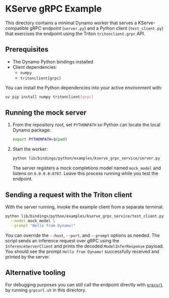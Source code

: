 # KServe gRPC Example

This directory contains a minimal Dynamo worker that serves a KServe-compatible
gRPC endpoint (`server.py`) and a Python client (`test_client.py`) that exercises
the endpoint using the Triton `tritonclient.grpc` API.

## Prerequisites

- The Dynamo Python bindings installed
- Client dependencies:
  - `numpy`
  - `tritonclient[grpc]`

You can install the Python dependencies into your active environment with:

```bash
uv pip install numpy tritonclient[grpc]
```

## Running the mock server

1. From the repository root, set `PYTHONPATH` so Python can locate the local
   Dynamo package:

   ```bash
   export PYTHONPATH=$(pwd)
   ```

2. Start the worker:

   ```bash
   python lib/bindings/python/examples/kserve_grpc_service/server.py
   ```

   The server registers a mock completions model named `mock_model` and listens
   on `0.0.0.0:8787`. Leave this process running while you test the endpoint.

## Sending a request with the Triton client

With the server running, invoke the example client from a separate terminal:

```bash
python lib/bindings/python/examples/kserve_grpc_service/test_client.py \
  --model mock_model \
  --prompt "Hello from Dynamo!"
```


You can override the `--host`, `--port`, and `--prompt` options as needed. The script sends an inference request over gRPC using the `InferenceServerClient` and prints the decoded `ModelInferResponse` payload. You should see the prompt `Hello from Dynamo!` successfully received and printed by the server.

## Alternative tooling

For debugging purposes you can still call the endpoint directly with
[`grpcurl`](https://github.com/fullstorydev/grpcurl) by running
`grpcurl.sh` in this directory.
